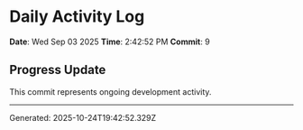 # Daily Activity Log

**Date**: Wed Sep 03 2025
**Time**: 2:42:52 PM
**Commit**: 9

## Progress Update

This commit represents ongoing development activity.

---
Generated: 2025-10-24T19:42:52.329Z
